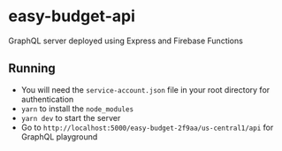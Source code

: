 # easy-budget-api

GraphQL server deployed using Express and Firebase Functions

## Running

 * You will need the `service-account.json` file in your root directory for authentication
 * `yarn` to install the `node_modules`
 * `yarn dev` to start the server
 * Go to `http://localhost:5000/easy-budget-2f9aa/us-central1/api` for GraphQL playground
